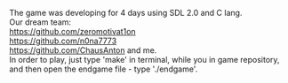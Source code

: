 The game was developing for 4 days using SDL 2.0 and C lang.\
Our dream team:\
https://github.com/zeromotivat1on \
https://github.com/n0na7773 \
https://github.com/ChausAnton and me.\
In order to play, just type 'make' in terminal, while you in game repository, and then open the endgame file - type './endgame'.

